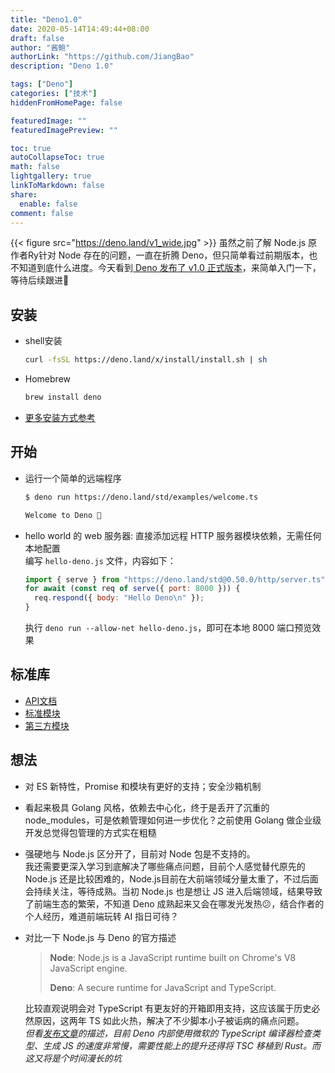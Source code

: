```yaml
---
title: "Deno1.0"
date: 2020-05-14T14:49:44+08:00
draft: false
author: "酱鲍"
authorLink: "https://github.com/JiangBao"
description: "Deno 1.0"

tags: ["Deno"]
categories: ["技术"]
hiddenFromHomePage: false

featuredImage: ""
featuredImagePreview: ""

toc: true
autoCollapseToc: true
math: false
lightgallery: true
linkToMarkdown: false
share:
  enable: false
comment: false
---
```

{{< figure src="https://deno.land/v1_wide.jpg" >}}
虽然之前了解 Node.js 原作者Ry针对 Node 存在的问题，一直在折腾 Deno，但只简单看过前期版本，也不知道到底什么进度。今天看到[ Deno 发布了 v1.0 正式版本](https://deno.land/v1)，来简单入门一下，等待后续跟进🦕

## 安装
* shell安装
  ```bash
  curl -fsSL https://deno.land/x/install/install.sh | sh
  ```
* Homebrew
  ```bash
  brew install deno
  ```
* [更多安装方式参考](https://github.com/denoland/deno_install)

## 开始
* 运行一个简单的远端程序
  ```bash
  $ deno run https://deno.land/std/examples/welcome.ts

  Welcome to Deno 🦕
  ```
* hello world 的 web 服务器: 直接添加远程 HTTP 服务器模块依赖，无需任何本地配置  
  编写 `hello-deno.js` 文件，内容如下：
  ```js
  import { serve } from "https://deno.land/std@0.50.0/http/server.ts";
  for await (const req of serve({ port: 8000 })) {
    req.respond({ body: "Hello Deno\n" });
  }
  ```
  执行 `deno run --allow-net hello-deno.js`，即可在本地 8000 端口预览效果

## 标准库
* [API文档](https://doc.deno.land/https/github.com/denoland/deno/releases/latest/download/lib.deno.d.ts)
* [标准模块](https://deno.land/std)
* [第三方模块](https://deno.land/x)

## 想法
* 对 ES 新特性，Promise 和模块有更好的支持；安全沙箱机制
* 看起来极具 Golang 风格，依赖去中心化，终于是丢开了沉重的 node_modules，可是依赖管理如何进一步优化？之前使用 Golang 做企业级开发总觉得包管理的方式实在粗糙
* 强硬地与 Node.js 区分开了，目前对 Node 包是不支持的。  
  我还需要更深入学习到底解决了哪些痛点问题，目前个人感觉替代原先的 Node.js 还是比较困难的，Node.js目前在大前端领域分量太重了，不过后面会持续关注，等待成熟。当初 Node.js 也是想让 JS 进入后端领域，结果导致了前端生态的繁荣，不知道 Deno 成熟起来又会在哪发光发热:confused:，结合作者的个人经历，难道前端玩转 AI 指日可待？
* 对比一下 Node.js 与 Deno 的官方描述
  > **Node**: Node.js is a JavaScript runtime built on Chrome's V8 JavaScript engine.  
  > 
  > **Deno**: A secure runtime for JavaScript and TypeScript.

  比较直观说明会对 TypeScript 有更友好的开箱即用支持，这应该属于历史必然原因，这两年 TS 如此火热，解决了不少脚本小子被诟病的痛点问题。  
  *但看[发布文章](https://deno.land/v1#tsc-bottleneck)的描述，目前 Deno 内部使用微软的 TypeScript 编译器检查类型、生成 JS 的速度非常慢，需要性能上的提升还得将 TSC 移植到 Rust。而这又将是个时间漫长的坑*